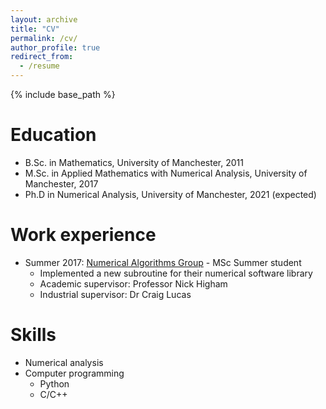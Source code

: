 ```yaml
---
layout: archive
title: "CV"
permalink: /cv/
author_profile: true
redirect_from:
  - /resume
---
```


{% include base_path %}

Education
======
* B.Sc. in Mathematics, University of Manchester, 2011
* M.Sc. in Applied Mathematics with Numerical Analysis, University of Manchester, 2017
* Ph.D in Numerical Analysis, University of Manchester, 2021 (expected)

Work experience
======
* Summer 2017: [Numerical Algorithms Group](https://www.nag.co.uk/) - MSc Summer student  
  * Implemented a new subroutine for their numerical software library 
  * Academic supervisor: Professor Nick Higham
  * Industrial supervisor: Dr Craig Lucas

  
Skills
======
* Numerical analysis
* Computer programming
  * Python
  * C/C++

<!---
Publications
======
  <ul>{% for post in site.publications %}
    {% include archive-single-cv.html %}
  {% endfor %}</ul>

<!---
Talks
======
  <ul>{% for post in site.talks %}
    {% include archive-single-talk-cv.html %}
  {% endfor %}</ul>
<!---  
Teaching
======
  <ul>{% for post in site.teaching %}
    {% include archive-single-cv.html %}
  {% endfor %}</ul>
<!---
Service and leadership
======
* Currently signed in to 43 different slack teams

-->
